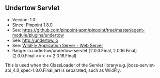 ## Undertow Servlet
* Version: 1.0
* Since: Pinpoint 1.8.0
* See: https://github.com/pinpoint-apm/pinpoint/tree/master/agent-module/plugins/undertow
* See: http://undertow.io
* See: [WildFly Application Server - Web Server](http://wildfly.org/about)
* Range: io.undertow/undertow-servlet [2.0.0.Final, 2.0.16.Final] (2.0.0.Final <= x <= 2.0.16.Final)


This is used when the ClassLoader of the Servlet library(e.g. jboss-servlet-api_4.0_spec-1.0.0.Final.jar) is separated, such as WildFly.
